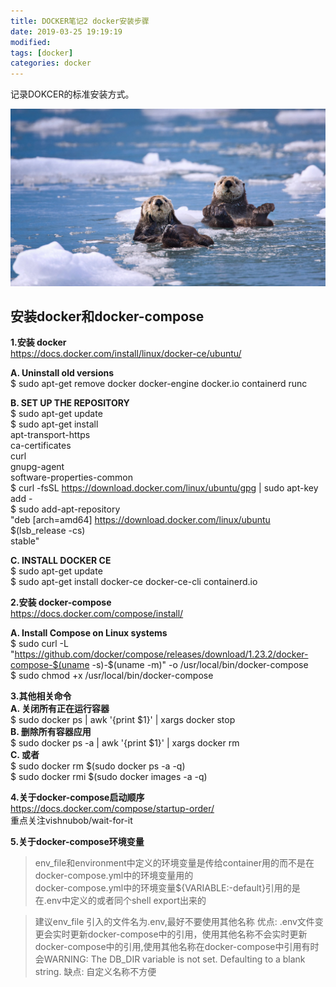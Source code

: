 ```yaml
---
title: DOCKER笔记2 docker安装步骤
date: 2019-03-25 19:19:19
modified: 
tags: [docker]
categories: docker
---
```


记录DOKCER的标准安装方式。

![示例图片](docker1/6390001.jpg)

<!--more-->

## 安装docker和docker-compose
**1.安装 docker**  
https://docs.docker.com/install/linux/docker-ce/ubuntu/  

**A. Uninstall old versions**  
$ sudo apt-get remove docker docker-engine docker.io containerd runc  

**B. SET UP THE REPOSITORY**   
$ sudo apt-get update  
$ sudo apt-get install \
    apt-transport-https \
    ca-certificates \
    curl \
    gnupg-agent \
    software-properties-common  
$ curl -fsSL https://download.docker.com/linux/ubuntu/gpg | sudo apt-key add -  
$ sudo add-apt-repository \
   "deb [arch=amd64] https://download.docker.com/linux/ubuntu \
   $(lsb_release -cs) \
   stable"  

**C. INSTALL DOCKER CE**  
$ sudo apt-get update  
$ sudo apt-get install docker-ce docker-ce-cli containerd.io  

**2.安装 docker-compose**  
https://docs.docker.com/compose/install/  

**A.  Install Compose on Linux systems**  
$ sudo curl -L "https://github.com/docker/compose/releases/download/1.23.2/docker-compose-$(uname -s)-$(uname -m)" -o /usr/local/bin/docker-compose  
$ sudo chmod +x /usr/local/bin/docker-compose

**3.其他相关命令**  
**A. 关闭所有正在运行容器**  
$ sudo docker ps | awk  '{print $1}' | xargs docker stop  
**B. 删除所有容器应用**  
$ sudo docker ps -a | awk  '{print $1}' | xargs docker rm  
**C. 或者**  
$ sudo docker rm $(sudo docker ps -a -q)  
$ sudo docker rmi $(sudo docker images -a -q)


**4.关于docker-compose启动顺序**   
https://docs.docker.com/compose/startup-order/  
重点关注vishnubob/wait-for-it  

**5.关于docker-compose环境变量**  
>env_file和environment中定义的环境变量是传给container用的而不是在docker-compose.yml中的环境变量用的   
docker-compose.yml中的环境变量${VARIABLE:-default}引用的是在.env中定义的或者同个shell export出来的   
 
>建议env_file 引入的文件名为.env,最好不要使用其他名称 
优点: .env文件变更会实时更新docker-compose中的引用，使用其他名称不会实时更新docker-compose中的引用,使用其他名称在docker-compose中引用有时会WARNING: The DB_DIR variable is not set. Defaulting to a blank string.
缺点: 自定义名称不方便


